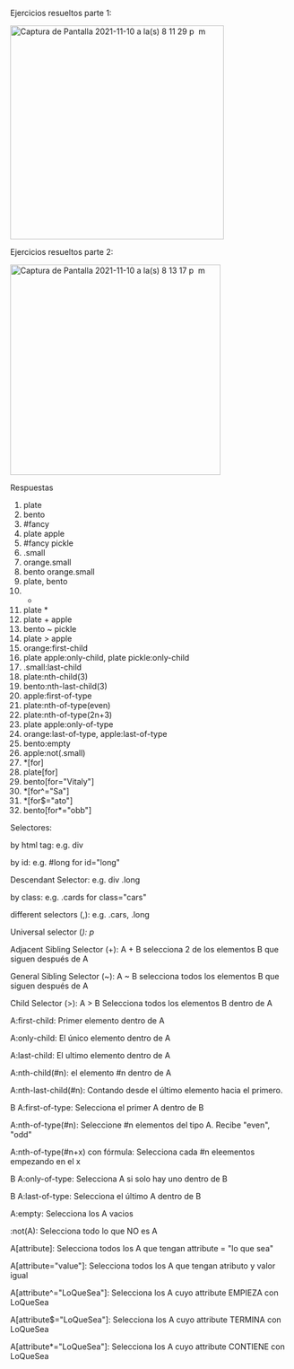 Ejercicios resueltos parte 1:

<img width="381" alt="Captura de Pantalla 2021-11-10 a la(s) 8 11 29 p  m" src="https://user-images.githubusercontent.com/22968636/141218999-1a62d78e-403c-4138-b58c-a3e603a4d7ae.png">

Ejercicios resueltos parte 2:

<img width="375" alt="Captura de Pantalla 2021-11-10 a la(s) 8 13 17 p  m" src="https://user-images.githubusercontent.com/22968636/141219176-d02c0604-c45a-40e1-8c21-98ed399d9609.png">

Respuestas
1. plate
2. bento
3. #fancy
4. plate apple
5. #fancy pickle
6. .small
7. orange.small
8. bento orange.small
9. plate, bento
10. *
11. plate *
12. plate + apple
13. bento ~ pickle
14. plate > apple
15. orange:first-child
16. plate apple:only-child, plate pickle:only-child
17. .small:last-child
18. plate:nth-child(3)
19. bento:nth-last-child(3)
20. apple:first-of-type
21. plate:nth-of-type(even)
22. plate:nth-of-type(2n+3)
23. plate apple:only-of-type
24. orange:last-of-type, apple:last-of-type
25. bento:empty
26. apple:not(.small)
27. *[for]
28. plate[for]
29. bento[for="Vitaly"]
30. *[for^="Sa"]
31. *[for$="ato"]
32. bento[for*="obb"]



Selectores:

by html tag: e.g. div

by id: e.g. #long for id="long"

Descendant Selector: e.g. div .long

by class:  e.g. .cards for class="cars"

different selectors (,):  e.g. .cars, .long

Universal selector (*): p*

Adjacent Sibling Selector (+): A + B selecciona 2 de los elementos B que siguen después de A

General Sibling Selector (~):  A ~ B selecciona todos los elementos B que siguen después de A

Child Selector (>): A > B Selecciona todos los elementos B dentro de A

A:first-child: Primer elemento dentro de A

A:only-child: El único elemento dentro de A

A:last-child: El ultimo elemento dentro de A

A:nth-child(#n): el elemento #n dentro de A

A:nth-last-child(#n): Contando desde el último elemento hacia el primero.

B A:first-of-type: Selecciona el primer A dentro de B

A:nth-of-type(#n): Seleccione #n elementos del tipo A. Recibe "even", "odd"

A:nth-of-type(#n+x) con fórmula: Selecciona cada #n eleementos empezando en el x

B A:only-of-type: Selecciona A si solo hay uno dentro de B

B A:last-of-type: Selecciona el último A dentro de B

A:empty: Selecciona los A vacios

:not(A): Selecciona todo lo que NO es A

A[attribute]: Selecciona todos los A que tengan attribute = "lo que sea"

A[attribute="value"]: Selecciona todos los A que tengan atributo y valor igual

A[attribute^="LoQueSea"]: Selecciona los A cuyo attribute EMPIEZA con LoQueSea

A[attribute$="LoQueSea"]: Selecciona los A cuyo attribute TERMINA con LoQueSea

A[attribute*="LoQueSea"]: Selecciona los A cuyo attribute CONTIENE con LoQueSea
